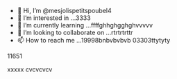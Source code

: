 - 👋 Hi, I’m @mesjolispetitspoubel4
- 👀 I’m interested in ...3333
- 🌱 I’m currently learning ...ffffghhghgghghvvvvv
- 💞️ I’m looking to collaborate on ...rtrtrtrttr
- 📫 How to reach me ...19998bnbvbvbvb
03303ttytyty
<!---
mesjolispetitspoubel4/mesjolispetitspoubel4 is a ✨ special ✨ repository because its `README.md` (this file) appearcccs on your GitHub profile.
You can click the Preview link to take a look at your changes.
--->11651
xxxxx
cvcvcvcv
